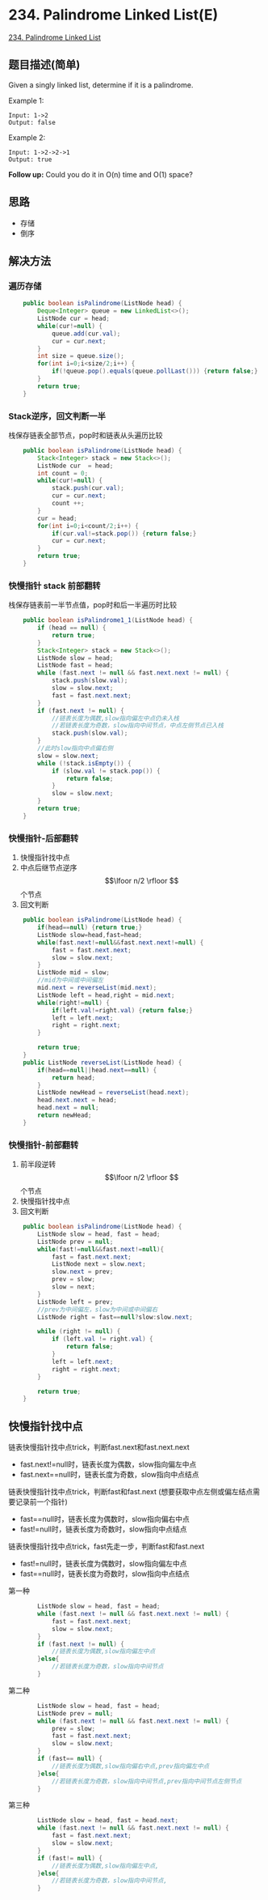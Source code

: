 # 234. Palindrome Linked List(E)
[234. Palindrome Linked List](https://leetcode-cn.com/problems/palindrome-linked-list/)

## 题目描述(简单)

Given a singly linked list, determine if it is a palindrome.

Example 1:
```
Input: 1->2
Output: false
```
Example 2:
```
Input: 1->2->2->1
Output: true
```
**Follow up:**
Could you do it in O(n) time and O(1) space?


## 思路

- 存储
- 倒序

## 解决方法

### 遍历存储


```java
    public boolean isPalindrome(ListNode head) {
        Deque<Integer> queue = new LinkedList<>();
        ListNode cur = head;
        while(cur!=null) {
            queue.add(cur.val);
            cur = cur.next;
        }
        int size = queue.size();
        for(int i=0;i<size/2;i++) {
            if(!queue.pop().equals(queue.pollLast())) {return false;}
        }
        return true;
    }
```


### Stack逆序，回文判断一半

栈保存链表全部节点，pop时和链表从头遍历比较

```java
    public boolean isPalindrome(ListNode head) {
        Stack<Integer> stack = new Stack<>();
        ListNode cur  = head;
        int count = 0;
        while(cur!=null) {
            stack.push(cur.val);
            cur = cur.next;
            count ++;
        }
        cur = head;
        for(int i=0;i<count/2;i++) {
            if(cur.val!=stack.pop()) {return false;}
            cur = cur.next;
        }
        return true;
    }
```

### 快慢指针 stack 前部翻转

栈保存链表前一半节点值，pop时和后一半遍历时比较

```java
    public boolean isPalindrome1_1(ListNode head) {
        if (head == null) {
            return true;
        }
        Stack<Integer> stack = new Stack<>();
        ListNode slow = head;
        ListNode fast = head;
        while (fast.next != null && fast.next.next != null) {
            stack.push(slow.val);
            slow = slow.next;
            fast = fast.next.next;
        }
        if (fast.next != null) {
            //链表长度为偶数,slow指向偏左中点仍未入栈
            //若链表长度为奇数，slow指向中间节点，中点左侧节点已入栈
            stack.push(slow.val);
        }
        //此时slow指向中点偏右侧
        slow = slow.next;
        while (!stack.isEmpty()) {
            if (slow.val != stack.pop()) {
                return false;
            }
            slow = slow.next;
        }
        return true;
    }

```


### 快慢指针-后部翻转


1. 快慢指针找中点
2. 中点后继节点逆序$$\lfoor n/2 \rfloor $$个节点
3. 回文判断

```java
    public boolean isPalindrome(ListNode head) {
        if(head==null) {return true;}
        ListNode slow=head,fast=head;
        while(fast.next!=null&&fast.next.next!=null) {
            fast = fast.next.next;
            slow = slow.next;
        }
        ListNode mid = slow;
        //mid为中间或中间偏左
        mid.next = reverseList(mid.next);
        ListNode left = head,right = mid.next;
        while(right!=null) {
            if(left.val!=right.val) {return false;}
            left = left.next;
            right = right.next;
        }

        return true;
    }
    public ListNode reverseList(ListNode head) {
        if(head==null||head.next==null) {
            return head;
        }
        ListNode newHead = reverseList(head.next);
        head.next.next = head;
        head.next = null;
        return newHead;
    }
```
### 快慢指针-前部翻转

1. 前半段逆转 $$\lfoor n/2 \rfloor $$ 个节点
2. 快慢指针找中点
3. 回文判断

```java
    public boolean isPalindrome(ListNode head) {
        ListNode slow = head, fast = head;
        ListNode prev = null;
        while(fast!=null&&fast.next!=null){
            fast = fast.next.next;
            ListNode next = slow.next;
            slow.next = prev;
            prev = slow;
            slow = next;
        }
        ListNode left = prev;
        //prev为中间偏左，slow为中间或中间偏右
        ListNode right = fast==null?slow:slow.next;

        while (right != null) {
            if (left.val != right.val) {
                return false;
            }
            left = left.next;
            right = right.next;
        }

        return true;
    }
```


## 快慢指针找中点

链表快慢指针找中点trick，判断fast.next和fast.next.next

* fast.next!=null时，链表长度为偶数，slow指向偏左中点
* fast.next==null时，链表长度为奇数，slow指向中点结点

链表快慢指针找中点trick，判断fast和fast.next
(想要获取中点左侧或偏左结点需要记录前一个指针)
* fast==null时，链表长度为偶数时，slow指向偏右中点
* fast!=null时，链表长度为奇数时，slow指向中点结点

链表快慢指针找中点trick，fast先走一步，判断fast和fast.next

* fast!=null时，链表长度为偶数时，slow指向偏左中点
* fast==null时，链表长度为奇数时，slow指向中点结点


第一种
```java
        ListNode slow = head, fast = head;
        while (fast.next != null && fast.next.next != null) {
            fast = fast.next.next;
            slow = slow.next;
        }
        if (fast.next != null) {
            //链表长度为偶数,slow指向偏左中点
        }else{
            //若链表长度为奇数，slow指向中间节点
        }
```

第二种
```java
        ListNode slow = head, fast = head;
        ListNode prev = null;
        while (fast.next != null && fast.next.next != null) {
            prev = slow;
            fast = fast.next.next;
            slow = slow.next;
        }
        if (fast== null) {
            //链表长度为偶数,slow指向偏右中点,prev指向偏左中点
        }else{
            //若链表长度为奇数，slow指向中间节点,prev指向中间节点左侧节点
        }
```

第三种

```java
        ListNode slow = head, fast = head.next;
        while (fast.next != null && fast.next.next != null) {
            fast = fast.next.next;
            slow = slow.next;
        }
        if (fast!= null) {
            //链表长度为偶数,slow指向偏左中点,
        }else{
            //若链表长度为奇数，slow指向中间节点,
        }
```





